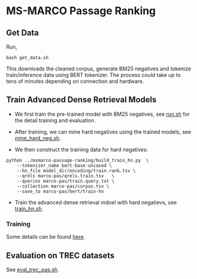 # MS-MARCO Passage Ranking
## Get Data
Run,
```
bash get_data.sh
```
This downloads the cleaned corpus, generate BM25 negatives and tokenize train/inference data using BERT tokenizer. The process could take up to tens of minutes depending on connection and hardware.

## Train Advanced Dense Retrieval Models

- We first train the pre-trained model with BM25 negatives, see [run.sh](./run.sh) for the detail training and evaluation.

- After training, we can mine hard negatives using the trained models, see [mine_hard_neg.sh](./mine_hard_neg.sh).

- We then construct the training data for hard negatives:
```
python ../msmarco-passage-ranking/build_train_hn.py  \
    --tokenizer_name bert-base-uncased \
    --hn_file model_dir/encoding/train.rank.tsv \
    --qrels marco-pas/qrels.train.tsv   \
    --queries marco-pas/train.query.txt \
    --collection marco-pas/corpus.tsv \
    --save_to marco-pas/bert/train-hn
```

- Train the advanced dense retrieval mdoel with hard negatievs, see [train_hn.sh](./train_hn.sh).



### Training

Some details can be found [here](https://github.com/texttron/tevatron/tree/fef1f846949cada591e444b30871d9319b30a7b9).


## Evaluation on TREC datasets

See [eval_trec_pas.sh](../../eval/eval_trec_pas.sh).